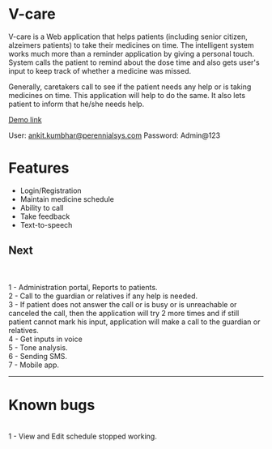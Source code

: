 <h1>V-care</h1>
V-care is a Web application that helps patients (including senior citizen, alzeimers patients) to take their medicines on time. The intelligent system works much more than a reminder application by giving a personal touch. System calls the patient to remind about the dose time and also gets user's input to keep track of whether a medicine was missed.

Generally, caretakers call to see if the patient needs any help or is taking medicines on time. This application will help to do the same. It also lets patient to inform that he/she needs help. 


<a href="http://52.55.222.177:8082/PatientApp/patientApp/" target="_blank">Demo link</a>

User: ankit.kumbhar@perennialsys.com
Password: Admin@123


<h1>Features</h1>

- Login/Registration
- Maintain medicine schedule 
- Ability to call
- Take feedback 
- Text-to-speech 

<h2>Next</h2>


  <br>
  <br>
	1 - Administration portal, Reports to patients.
  <br>
	2 - Call to the guardian or relatives if any help is needed.
  <br>
	3 - If patient does not answer the call or is busy or is unreachable or canceled the call, then the application will try 2 more times and if still patient cannot mark his input, application will make a call to the guardian or relatives.
  <br>
	4 - Get inputs in voice
  <br>
	5 - Tone analysis.
  <br>
	6 - Sending SMS.
  <br>
	7 - Mobile app.
  <hr>

<h1>Known bugs</h1>
  <br>
	1 - View and Edit schedule stopped working.
